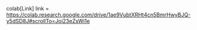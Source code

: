 colab[Link]
link = https://colab.research.google.com/drive/1ae9VubtXRHt4cn5BmrHwyBJQ-y5dSD8J#scrollTo=Joi23eZsWi1e
